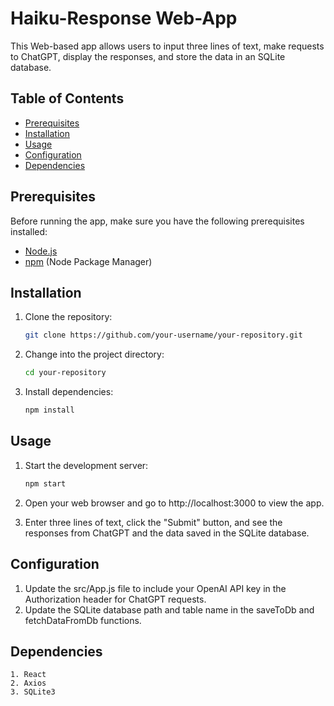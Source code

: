 # Haiku-Response Web-App

This Web-based app allows users to input three lines of text, make requests to ChatGPT, display the responses, and store the data in an SQLite database.

## Table of Contents

- [Prerequisites](#prerequisites)
- [Installation](#installation)
- [Usage](#usage)
- [Configuration](#configuration)
- [Dependencies](#dependencies)

## Prerequisites

Before running the app, make sure you have the following prerequisites installed:

- [Node.js](https://nodejs.org/)
- [npm](https://www.npmjs.com/) (Node Package Manager)

## Installation

1. Clone the repository:

   ```bash
   git clone https://github.com/your-username/your-repository.git
   ```

2. Change into the project directory:

    ```bash
    cd your-repository
   ```
   
3. Install dependencies:
    ```bash
   npm install
    ```
   
## Usage

1. Start the development server:

    ```bash
   npm start
   ```
2. Open your web browser and go to http://localhost:3000 to view the app.

3. Enter three lines of text, click the "Submit" button, and see the responses from ChatGPT and the data saved in the SQLite database.

## Configuration
1. Update the src/App.js file to include your OpenAI API key in the Authorization header for ChatGPT requests.
2. Update the SQLite database path and table name in the saveToDb and fetchDataFromDb functions.

## Dependencies
```
1. React
2. Axios
3. SQLite3
```
